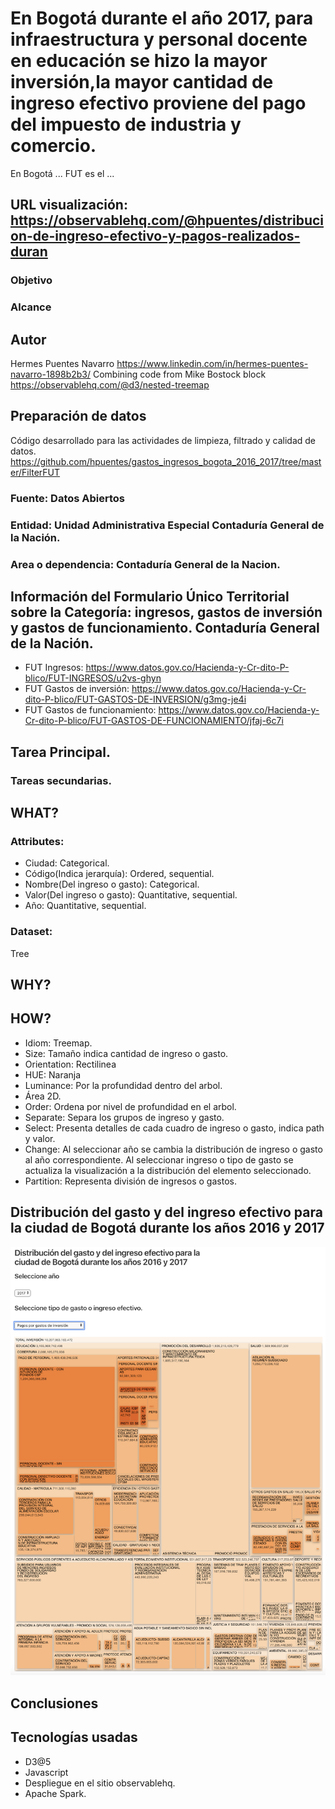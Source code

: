 # En Bogotá durante el año 2017, para infraestructura y personal docente en educación se hizo la mayor inversión,la mayor cantidad de ingreso efectivo proviene del pago del impuesto de industria y comercio.

En Bogotá ... FUT es el ...

## URL visualización: https://observablehq.com/@hpuentes/distribucion-de-ingreso-efectivo-y-pagos-realizados-duran

### Objetivo 

### Alcance

## Autor
Hermes Puentes Navarro https://www.linkedin.com/in/hermes-puentes-navarro-1898b2b3/
Combining code from Mike Bostock block https://observablehq.com/@d3/nested-treemap

## Preparación de datos
Código desarrollado para las actividades de limpieza, filtrado y calidad de datos.
https://github.com/hpuentes/gastos_ingresos_bogota_2016_2017/tree/master/FilterFUT

### Fuente: Datos Abiertos 
### Entidad: Unidad Administrativa Especial Contaduría General de la Nación.
### Area o dependencia: Contaduría General de la Nacion. 
## Información del Formulario Único Territorial sobre la Categoría: ingresos, gastos de inversión y gastos de funcionamiento. Contaduría General de la Nación.
* FUT Ingresos: https://www.datos.gov.co/Hacienda-y-Cr-dito-P-blico/FUT-INGRESOS/u2vs-ghyn
* FUT Gastos de inversión: https://www.datos.gov.co/Hacienda-y-Cr-dito-P-blico/FUT-GASTOS-DE-INVERSION/g3mg-je4i
* FUT Gastos de funcionamiento: https://www.datos.gov.co/Hacienda-y-Cr-dito-P-blico/FUT-GASTOS-DE-FUNCIONAMIENTO/jfaj-6c7i


## Tarea Principal.


### Tareas secundarias.


## WHAT?
### Attributes: 
* Ciudad: Categorical.
* Código(Indica jerarquía): Ordered, sequential.
* Nombre(Del ingreso o gasto): Categorical.
* Valor(Del ingreso o gasto): Quantitative, sequential.
* Año: Quantitative, sequential.

### Dataset:
Tree

## WHY?


## HOW?
* Idiom: Treemap.
* Size: Tamaño indica cantidad de ingreso o gasto.
* Orientation: Rectilinea
* HUE: Naranja
* Luminance: Por la profundidad dentro del arbol.
* Área 2D.
* Order: Ordena por nivel de profundidad en el arbol.
* Separate: Separa los grupos de ingreso y gasto.
* Select: Presenta detalles de cada cuadro de ingreso o gasto, indica path y valor.
* Change: Al seleccionar año se cambia la distribución de ingreso o gasto al año correspondiente. Al seleccionar ingreso o tipo de gasto se actualiza la visualización a la distribución del elemento seleccionado.
* Partition: Representa división de ingresos o gastos.

## Distribución del gasto y del ingreso efectivo para la ciudad de Bogotá durante los años 2016 y 2017

![Gastos e ingresos en bogota 2016-2017](https://github.com/hpuentes/gastos_ingresos_bogota_2016_2017/blob/master/ingreso-gasto.png?raw=true)


## Conclusiones 


## Tecnologías usadas
* D3@5
* Javascript
* Despliegue en el sitio observablehq.
* Apache Spark.
